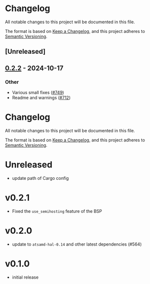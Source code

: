 # Changelog

All notable changes to this project will be documented in this file.

The format is based on [Keep a Changelog](https://keepachangelog.com/en/1.0.0/),
and this project adheres to [Semantic Versioning](https://semver.org/spec/v2.0.0.html).

## [Unreleased]

## [0.2.2](https://github.com/atsamd-rs/atsamd/compare/neokey_trinkey-0.2.1...neokey_trinkey-0.2.2) - 2024-10-17

### Other

- Various small fixes ([#749](https://github.com/atsamd-rs/atsamd/pull/749))
- Readme and warnings ([#712](https://github.com/atsamd-rs/atsamd/pull/712))
# Changelog

All notable changes to this project will be documented in this file.

The format is based on [Keep a Changelog](https://keepachangelog.com/en/1.0.0/), and this project adheres
to [Semantic Versioning](https://semver.org/spec/v2.0.0.html).

# Unreleased

- update path of Cargo config

# v0.2.1
- Fixed the `use_semihosting` feature of the BSP

# v0.2.0

- update to `atsamd-hal-0.14` and other latest dependencies (#564)

# v0.1.0

- initial release
